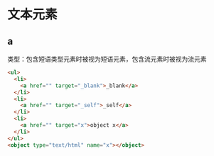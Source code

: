 # 文本元素

## a

类型：包含短语类型元素时被视为短语元素，包含流元素时被视为流元素

```html
<ul>
  <li>
    <a href="" target="_blank">_blank</a>
  </li>
  <li>
    <a href="" target="_self">_self</a>
  </li>
  <li>
    <a href="" target="x">object x</a>
  </li>
</ul>
<object type="text/html" name="x"></object>
```
